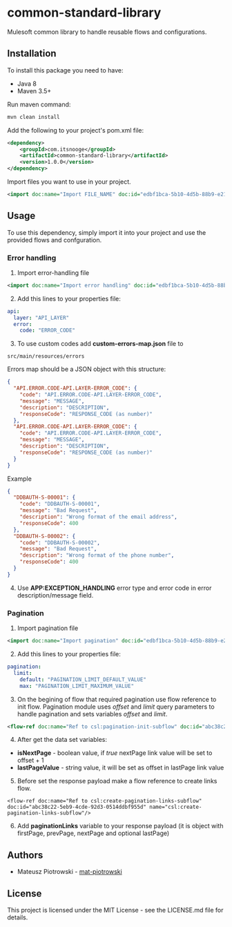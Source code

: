 # common-standard-library
Mulesoft common library to handle reusable flows and configurations.

## Installation
To install this package you need to have:

- Java 8
- Maven 3.5+

Run maven command:

```bash
mvn clean install
```

Add the following to your project's pom.xml file:

```xml
<dependency>
    <groupId>com.itsnooge</groupId>
    <artifactId>common-standard-library</artifactId>
    <version>1.0.0</version>
</dependency>
```

Import files you want to use in your project.

```xml
<import doc:name="Import FILE_NAME" doc:id="edbf1bca-5b10-4d5b-88b9-e21309137b47" file="FILE_NAME.xml" />
```

## Usage
To use this dependency, simply import it into your project and use the provided flows and confguration.

### Error handling

1. Import error-handling file
```xml
<import doc:name="Import error handling" doc:id="edbf1bca-5b10-4d5b-88b9-e21309137b47" file="error-handling.xml" /
```

2. Add this lines to your properties file:
```yml
api:
  layer: "API_LAYER"
  error:
    code: "ERROR_CODE"
```

3. To use custom codes add **custom-errors-map.json** file to
```
src/main/resources/errors
```

Errors map should be a JSON object with this structure:
```json
{
  "API.ERROR.CODE-API.LAYER-ERROR_CODE": {
    "code": "API.ERROR.CODE-API.LAYER-ERROR_CODE",
    "message": "MESSAGE",
    "description": "DESCRIPTION",
    "responseCode": "RESPONSE_CODE (as number)"
  },
  "API.ERROR.CODE-API.LAYER-ERROR_CODE": {
    "code": "API.ERROR.CODE-API.LAYER-ERROR_CODE",
    "message": "MESSAGE",
    "description": "DESCRIPTION",
    "responseCode": "RESPONSE_CODE (as number)"
  }
}
```

Example
```json
{
  "DDBAUTH-S-00001": {
    "code": "DDBAUTH-S-00001",
    "message": "Bad Request",
    "description": "Wrong format of the email address",
    "responseCode": 400
  },
  "DDBAUTH-S-00002": {
    "code": "DDBAUTH-S-00002",
    "message": "Bad Request",
    "description": "Wrong format of the phone number",
    "responseCode": 400
  }
}
```

4. Use **APP:EXCEPTION_HANDLING** error type and error code in error description/message field.

### Pagination

1. Import pagination file
```xml
<import doc:name="Import pagination" doc:id="edbf1bca-5b10-4d5b-88b9-e21309137b47" file="pagination.xml" /
```

2. Add this lines to your properties file:
```yml
pagination:
  limit:
    default: "PAGINATION_LIMIT_DEFAULT_VALUE"
    max: "PAGINATION_LIMIT_MAXIMUM_VALUE"
```

3. On the begining of flow that required pagination use flow reference to init flow. Pagination module uses _offset_ and _limit_ query parameters to handle pagination and sets variables _offset_ and _limit_.
```xml
<flow-ref doc:name="Ref to csl:pagination-init-subflow" doc:id="abc38c22-5eb9-4cde-92d3-0514ddbf955d" name="csl:pagination-init-subflow"/>
```

4. After get the data set variables:
- **isNextPage** - boolean value, if _true_ nextPage link value will be set to offset + 1
- **lastPageValue** - string value, it will be set as offset in lastPage link value

5. Before set the response payload make a flow reference to create links flow.
```
<flow-ref doc:name="Ref to csl:create-pagination-links-subflow" doc:id="abc38c22-5eb9-4cde-92d3-0514ddbf955d" name="csl:create-pagination-links-subflow"/>
```

6. Add **paginationLinks** variable to your response payload (it is object with firstPage, prevPage, nextPage and optional lastPage)

## Authors

- Mateusz Piotrowski - [mat-piotrowski](https://github.com/mat-piotrowski)


## License
This project is licensed under the MIT License - see the LICENSE.md file for details.
